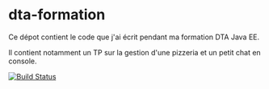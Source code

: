 # dta-formation
Ce dépot contient le code que j'ai écrit pendant ma formation DTA Java EE.

Il contient notamment un TP sur la gestion d'une pizzeria et un petit chat en console.

[![Build Status](http://ns377570.ip-5-196-89.eu:8080/job/valentin-pizzeria-build/badge/icon)](http://ns377570.ip-5-196-89.eu:8080/job/valentin-pizzeria-build)